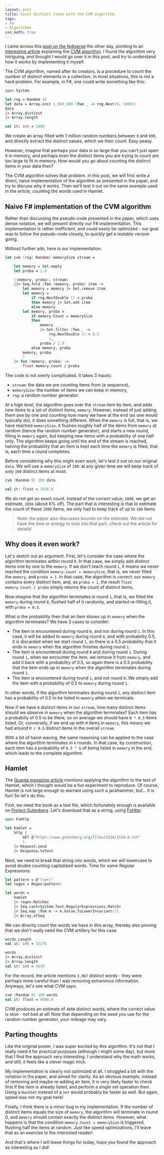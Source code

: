 ```yaml
---
layout: post
title: Count distinct items with the CVM algorithm
tags:
- F#
- Algorithms
use_math: true
---
```


I came across this [post on the fediverse][1] the other day, pointing to an 
[interesting article][2] explaining the [CVM algorithm][3]. I found the 
algorithm very intriguing, and thought I would go over it in this post, and try 
to understand how it works by implementing it myself.  

The CVM algorithm, named after its creators, is a 
procedure to count the number of distinct elements in a collection. In most 
situations, this is not a hard problem. For example, in F#, one could write 
something like this:  

``` fsharp
open System

let rng = Random 42
let data = Array.init 1_000_000 (fun _ -> rng.Next(0, 1000))
data
|> Array.distinct
|> Array.length

val it: int = 1000
```

We create an array filled with 1 million random numbers between `0` and `999`, 
and directly extract the distinct values, which we then count. Easy peasy.  

However, imagine that perhaps your data is so large that you can't just open it 
in memory, and perhaps even the distinct items you are trying to 
count are too large to fit in memory. How would you go about counting the 
distinct items in your data then?  

The CVM algorithm solves that problem. In this post, we will first write a 
direct, naive implementation of the algorithm as presented in the paper, and 
try to discuss why it works. Then we'll test it out on the same example used in 
the article, counting the words used in Hamlet.  

<!--more-->

## Naive F# implementation of the CVM algorithm

Rather than discussing the pseudo-code presented in the paper, which uses dense 
notation, we will present directly our F# implementation. This implementation 
is rather inefficient, and could easily be optimized - our goal was to follow 
the pseudo-code closely, to quickly get a testable version going.  

Without further ado, here is our implementation:  

``` fsharp
let cvm (rng: Random) memorySize stream =

    let memory = Set.empty
    let proba = 1.0

    ((memory, proba), stream)
    ||> Seq.fold (fun (memory, proba) item ->
        let memory = memory |> Set.remove item
        let memory =
            if rng.NextDouble () < proba
            then memory |> Set.add item
            else memory
        let memory, proba =
            if memory.Count = memorySize
            then
                memory
                |> Set.filter (fun _ ->
                    rng.NextDouble () < 0.5
                    ),
                proba / 2.0
            else memory, proba
        memory, proba
        )
    |> fun (memory, proba) ->
        float memory.Count / proba
```

The code is not overly complicated. It takes 3 inputs:  

- `stream`: the data we are counting items from (a sequence),  
- `memorySize`: the number of items we can keep in memory,  
- `rng`: a random number generator.  

At a high level, the algorithm goes over the `stream` item by item, and adds new 
items to a set of distinct items, `memory`. However, instead of just adding 
them one by one and counting how many we have at the end (as one would 
typically do), it does something different. When the `memory` is full, that is, 
we have reached `memorySize`, it flushes roughly half of the items from `memory` 
at random (hence the random number generator), and starts a new round, filling 
in `memory` again, but keeping new items with a probability of one half only. The 
algorithm keeps going until the end of the stream is reached, halving the 
probability that an item is kept each time the `memory` is filled, that is, 
each time a round completes.  

Before considering why this might even work, let's test it out on our original 
`data`. We will use a `memorySize` of `100`: at any given time we will 
keep track of only `100` distinct items at most:  

``` fsharp
cvm (Random 0) 100 data

val it: float = 1056.0
```

We do not get an exact count. Instead of the correct value, `1000`, we get an 
estimate, `1056` (about 6% off). The part that is interesting is that to 
estimate the count of these `1000` items, we only had to keep track of up to 
`100` items.  

> Note: the paper also discusses bounds on the estimate. We did not have the 
time or energy to look into that part, check out the article for details!  

## Why does it even work?

Let's sketch out an argument. First, let's consider the case where the 
algorithm terminates within round `0`. In that case, we simply add distinct 
items one by one to the `memory`. If we don't reach round `1`, it means we 
never reached the condition `memory.Count = memorySize`, that is, we never 
filled the `memory`, and `proba = 1`. In that case, the algorithm is correct: 
our `memory` contains every distinct item, and, as `proba = 1`, the result
`float memory.Count / proba` simply returns the count of distinct items.  

Now imagine that the algorithm terminates in round `1`, that is, we filled the 
`memory` during round `0`, flushed half of it randomly, and started re-filling 
it, with `proba = 0.5`.  

What is the probability then that an item shows up in `memory` when the 
algorithm terminates? We have 3 cases to consider:  

- The item is encountered during round `0`, and not during round `1`. In this case, 
it will be added to `memory` during round `0`, and with probability 0.5, it is 
discarded when we start round `1`, so there is a 0.5 probability that it ends in 
`memory` when the algorithm finishes during round `1`.  
- The item is encountered during round `0` and during round `1`. During round `1`, 
when we encounter the item, we remove it from `memory`, and add it back with a 
probability of 0.5, so again there is a 0.5 probability that the item ends up 
in `memory` when the algorithm terminates during round `1`.
- The item is encountered during round `1`, and not round `0`. We simply add the 
item with a probability of 0.5 to `memory` during round `1`.  

In other words, if the algorithm terminates during round `1`, any distinct item 
has a probability of 0.5 to be listed in `memory` when we terminate.  

Now if we have `N` distinct items in our `stream`, how many distinct items should 
we observe in `memory` when the algorithm terminates? Each item has a 
probabiliy of 0.5 to be there, so on average we should have `N * 0.5` items 
listed. Or, conversely, if we end up with `M` items in `memory`, this means we 
had around `M / 0.5` distinct items in the overall `stream`.

With a bit of hand-waving, the same reasoning can be applied to the case where 
the algorithm terminates in `k` rounds. In that case, by construction, each 
item has a probability of `0.5 ^ k` of being listed in `memory` in the end, 
which leads to the complete algorithm.  

## Hamlet

The [Quanta magazine article][2] mentions applying the algorithm to the text of 
Hamlet, which I thought would be a fun experiment to reproduce. Of course, 
Hamlet is not large enough to warrant using such a jackhammer, but... it is 
fun! So let's do this.  

First, we need the book as a text file, which fortunately enough is available 
on [Project Gutenberg][4]. Let's download that as a string, using [FsHttp][5]:  

``` fsharp
open FsHttp

let hamlet =
    http {
        GET @"https://www.gutenberg.org/files/1524/1524-0.txt"
        }
    |> Request.send
    |> Response.toText
```

Next, we need to break that string into words, which we will lowercase to avoid 
double counting capitalized words. Time for some Regular Expressions:  

``` fsharp
let pattern = @"(\w+)"
let regex = Regex(pattern)

let words =
    hamlet
    |> regex.Matches
    |> Seq.cast<System.Text.RegularExpressions.Match>
    |> Seq.map (fun m -> m.Value.ToLowerInvariant())
    |> Array.ofSeq
```

We can directly count the words we have in this array, thereby also proving 
that we don't really need the CVM artillery for this case:  

``` fsharp
words.Length
val it: int = 33176

words
|> Array.distinct
|> Array.length
val it: int = 4610
```

For the record, the article mentions `3,967` distinct words - they were perhaps 
more careful than I was removing extraneous information. Anyways, let's see 
what CVM says:  

``` fsharp
cvm (Random 0) 100 words
val it: float = 4608.0
```

CVM produces an estimate of `4608` distinct words, where the correct value is 
`4610` - not bad at all! Note that depending on the seed you use for the random 
number generator, your mileage may vary.  

## Parting thoughts

Like the original poster, I was super excited by this algorithm. It's not that 
I really need it for practical purposes (although I might some day), but more 
that I find the approach very interesting. I understand why the math works, and 
still, it feels like a clever magic trick.  

My implementation is clearly not optimized at all. I struggled a bit with the 
notation in the paper, and aimed for clarity. As an obvious example, instead of 
removing and maybe re-adding an item, it is very likely faster to check first 
if the item is already listed, and perform a single set operation then. Using 
a `HashSet` instead of a `Set` would probably be faster as well. But again, 
speed was not my goal here!  

Finally, I think there is a minor bug in my implementation. If the number of distinct 
items equals the size of `memory`, the algorithm will terminate in round 0, and 
`memory` should contain exactly the distinct items. However, what happens is 
that the condition `memory.Count = memorySize` is triggered, flushing half the 
items at random. Just like speed optimizations, I'll leave that as an exercise 
to the interested reader!  

And that's where I will leave things for today, hope you found the approach as 
interesting as I did!  

[1]: https://hachyderm.io/@rain/112475838747712100
[2]: https://www.quantamagazine.org/computer-scientists-invent-an-efficient-new-way-to-count-20240516/
[3]: https://arxiv.org/pdf/2301.10191
[4]: https://www.gutenberg.org/files/1524/1524-0.txt
[5]: https://fsprojects.github.io/FsHttp/
